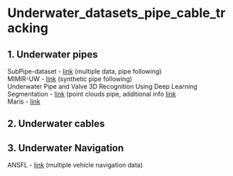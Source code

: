 # Underwater_datasets_pipe_cable_tracking

## 1. Underwater pipes
   SubPipe-dataset - [link](https://github.com/remaro-network/SubPipe-dataset/tree/main) (multiple data, pipe following) <br>
   MIMIR-UW - [link](https://github.com/remaro-network/MIMIR-UW) (synthetic pipe following) <br>
   Underwater Pipe and Valve 3D Recognition Using Deep Learning Segmentation - [link](https://www.kaggle.com/datasets/miguelmartinabadal/3d-rgb-pointclouds-of-underwater-pipes-and-valves) (point clouds pipe, additional info [link](https://srv.uib.es/3d-pipes-1/) <br>
   Maris - [link](https://rimlab.ce.unipr.it/Maris.html) <br>
   
## 2. Underwater cables
## 3. Underwater Navigation
   ANSFL - [link](https://github.com/ansfl/Navigation-Data-Project) (multiple vehicle navigation data) 
